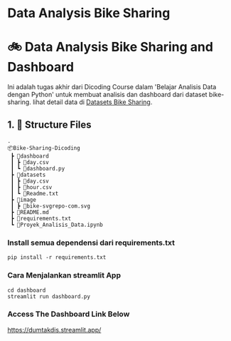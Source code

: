 # Data Analysis Bike Sharing

# 🚲 Data Analysis Bike Sharing and Dashboard
Ini adalah tugas akhir dari Dicoding Course dalam 'Belajar Analisis Data dengan Python' untuk membuat analisis dan dashboard dari dataset bike-sharing. lihat detail data di [Datasets Bike Sharing](https://www.kaggle.com/competitions/bike-sharing-demand).

## 1. 📂 Structure Files
```
.
📦Bike-Sharing-Dicoding
 ┣ 📂dashboard
 ┃ ┣ 📜day.csv
 ┃ ┗ 📜dashboard.py
 ┣ 📂datasets
 ┃ ┣ 📜day.csv
 ┃ ┣ 📜hour.csv
 ┃ ┗ 📜Readme.txt
 ┣ 📂image
 ┃ ┣ 📜bike-svgrepo-com.svg
 ┣ 📜README.md
 ┣ 📜requirements.txt
 ┗ 📜Proyek_Analisis_Data.ipynb
```


### Install semua dependensi dari requirements.txt
```
pip install -r requirements.txt
```
### Cara Menjalankan streamlit App
```
cd dashboard
streamlit run dashboard.py
```
### Access The Dashboard Link Below
https://dumtakdis.streamlit.app/

